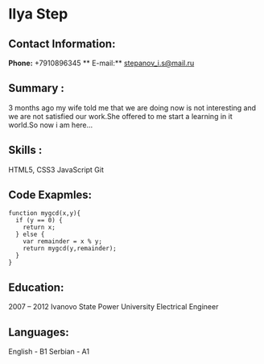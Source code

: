 
# Ilya Step

## Contact Information:
**Phone:** +7910896345 ** 
E-mail:** stepanov_i.s@mail.ru

## Summary :
3  months ago my wife told me that  we are doing now is not interesting and we are not satisfied our work.She offered to me start  a learning in it world.So now i am here...

## Skills :
HTML5, CSS3
JavaScript
Git

## Code Exapmles:
```
function mygcd(x,y){
  if (y == 0) {
    return x;
  } else {
    var remainder = x % y;
    return mygcd(y,remainder);
  }
}
```
## Education:
2007 – 2012 Ivanovo State  Power University Electrical Engineer

## Languages:
English - B1
Serbian - A1
